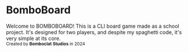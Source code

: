 # BomboBoard
Welcome to BOMBOBOARD! This is a CLI board game made as a school project. It's designed for two players, and despite my spaghetti code, it's very simple at its core.<br>
<sub>Created by <b>Bomboclat Studios</b> in 2024</sub>